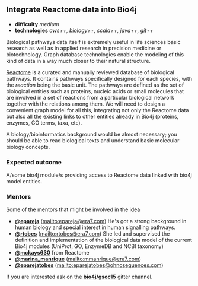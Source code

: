 ## Integrate Reactome data into Bio4j

- **difficulty** _medium_
- **technologies** _aws++, biology++, scala++, java++, git++_

Biological pathways data itself is extremely useful in life sciences basic research as well as in applied research in precision medicine or biotechnology. Graph database technologies enable the modeling of this kind of data in a way much closer to their natural structure.

[Reactome](http://www.reactome.org/) is a curated and manually reviewed database of biological pathways. It contains  pathways specifically designed for each species, with the _reaction_ being the basic unit. The pathways are defined as the set of biological entities such as proteins, nucleic acids or small molecules that are involved in a set of reactions from a particular biological network together with the relations among them. We will need to design a convenient graph model for all this, integrating not only the Reactome data but also all the existing links to other entities already in Bio4j (proteins, enzymes, GO terms, taxa, etc).

A biology/bioinformatics background would be almost necessary; you should be able to read biological texts and understand basic molecular biology concepts.

### Expected outcome

A/some bio4j module/s providing access to Reactome data linked with bio4j model entities. 

### Mentors

Some of the mentors that might be involved in the idea

- **[@epareja](https://github.com/epareja)** (<mailto:epareja@era7.com>)
    He's got a strong background in human biology and special interest in human signalling pathways.
- **[@rtobes](https://github.com/rtobes)** (<mailto:rtobes@era7.com>)
    She led and supervised the definition and implementation of the biological data model of the current Bio4j modules (UniProt, GO, EnzymeDB and NCBI taxonomy)
- **[@mckays630](https://github.com/mckays630)** from Reactome
- **[@marina_manrique](https://github.com/rtobes)** (<mailto:mmanrique@era7.com>)
- **[@eparejatobes](https://github.com/eparejatobes)** (<mailto:eparejatobes@ohnosequences.com>)
    

If you are interested ask on the **[bio4j/gsoc15](https://gitter.im/bio4j/gsoc15?utm_source=share-link&utm_medium=link&utm_campaign=share-link)** gitter channel.
